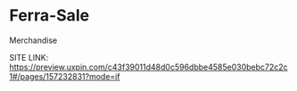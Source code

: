 # Ferra-Sale
Merchandise

SITE LINK: https://preview.uxpin.com/c43f39011d48d0c596dbbe4585e030bebc72c2c1#/pages/157232831?mode=if
